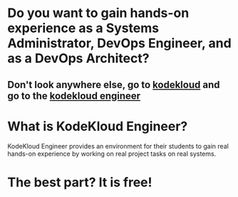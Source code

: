 # Do you want to gain hands-on experience as a Systems Administrator, DevOps Engineer, and as a DevOps Architect?

## Don't look anywhere else, go to [kodekloud](https://kodekloud.com) and go to the [kodekloud engineer](https://kodekloud.com/kodekloud-engineer/)

# What is KodeKloud Engineer?

KodeKloud Engineer provides an environment for their students to gain real hands-on experience by working on real project tasks on real systems.

# The best part? It is **free**!